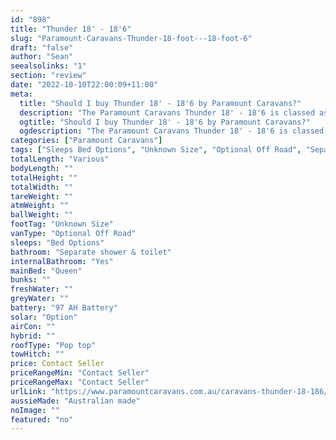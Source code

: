 ```yaml
---
id: "898"
title: "Thunder 18' - 18'6"
slug: "Paramount-Caravans-Thunder-18-foot---18-foot-6"
draft: "false"
author: "Sean"
seealsolinks: "1"
section: "review"
date: "2022-10-10T22:00:09+11:00"
meta:
  title: "Should I buy Thunder 18' - 18'6 by Paramount Caravans?"
  description: "The Paramount Caravans Thunder 18' - 18'6 is classed as Optional Off Road, and sleeps Bed Options people. It is Australian made and comes in at Unknown Size. It generally has Separate shower & toilet."
  ogtitle: "Should I buy Thunder 18' - 18'6 by Paramount Caravans?"
  ogdescription: "The Paramount Caravans Thunder 18' - 18'6 is classed as Optional Off Road, and sleeps Bed Options people. It is Australian made and comes in at Unknown Size. It generally has Separate shower & toilet."
categories: ["Paramount Caravans"]
tags: ["Sleeps Bed Options", "Unknown Size", "Optional Off Road", "Separate shower & toilet", "Pop top", "Price Unknown", "Australian made"]
totalLength: "Various"
bodyLength: ""
totalHeight: ""
totalWidth: ""
tareWeight: ""
atmWeight: ""
ballWeight: ""
footTag: "Unknown Size"
vanType: "Optional Off Road"
sleeps: "Bed Options"
bathroom: "Separate shower & toilet"
internalBathroom: "Yes"
mainBed: "Queen"
bunks: ""
freshWater: ""
greyWater: ""
battery: "97 AH Battery"
solar: "Option"
airCon: ""
hybrid: ""
roofType: "Pop top"
towHitch: ""
price: Contact Seller
priceRangeMin: "Contact Seller"
priceRangeMax: "Contact Seller"
urlLink: "https://www.paramountcaravans.com.au/caravans-thunder-18-186/"
aussieMade: "Australian made"
noImage: ""
featured: "no"
---
```

